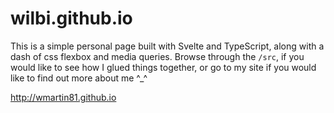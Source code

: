 # wilbi.github.io
This is a simple personal page built with Svelte and TypeScript, along with a dash of css flexbox and media queries. Browse through the ```/src```, if you would like to see how I glued things together, or go to my site if you would like to find out more about me ^_^

http://wmartin81.github.io
